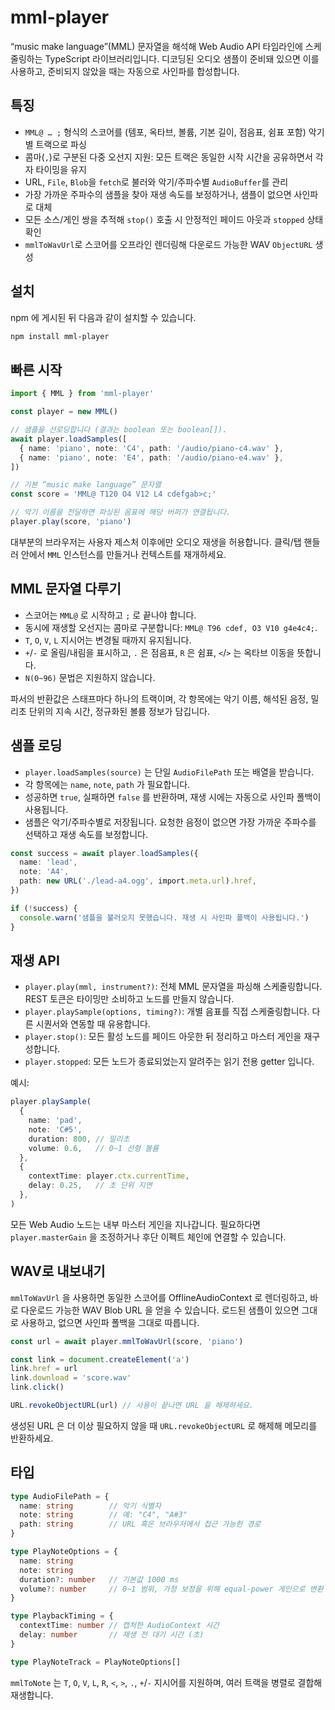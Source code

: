 # mml-player

“music make language”(MML) 문자열을 해석해 Web Audio API 타임라인에 스케줄링하는 TypeScript 라이브러리입니다. 디코딩된 오디오 샘플이 준비돼 있으면 이를 사용하고, 준비되지 않았을 때는 자동으로 사인파를 합성합니다.

## 특징
- `MML@ … ;` 형식의 스코어를 (템포, 옥타브, 볼륨, 기본 길이, 점음표, 쉼표 포함) 악기별 트랙으로 파싱
- 콤마(`,`)로 구분된 다중 오선지 지원: 모든 트랙은 동일한 시작 시간을 공유하면서 각자 타이밍을 유지
- URL, `File`, `Blob`을 `fetch`로 불러와 악기/주파수별 `AudioBuffer`를 관리
- 가장 가까운 주파수의 샘플을 찾아 재생 속도를 보정하거나, 샘플이 없으면 사인파로 대체
- 모든 소스/게인 쌍을 추적해 `stop()` 호출 시 안정적인 페이드 아웃과 `stopped` 상태 확인
- `mmlToWavUrl`로 스코어를 오프라인 렌더링해 다운로드 가능한 WAV `ObjectURL` 생성

## 설치
npm 에 게시된 뒤 다음과 같이 설치할 수 있습니다.

```bash
npm install mml-player
```

## 빠른 시작
```ts
import { MML } from 'mml-player'

const player = new MML()

// 샘플을 선로딩합니다 (결과는 boolean 또는 boolean[]).
await player.loadSamples([
  { name: 'piano', note: 'C4', path: '/audio/piano-c4.wav' },
  { name: 'piano', note: 'E4', path: '/audio/piano-e4.wav' },
])

// 기본 “music make language” 문자열
const score = 'MML@ T120 O4 V12 L4 cdefgab>c;'

// 악기 이름을 전달하면 파싱된 음표에 해당 버퍼가 연결됩니다.
player.play(score, 'piano')
```

대부분의 브라우저는 사용자 제스처 이후에만 오디오 재생을 허용합니다. 클릭/탭 핸들러 안에서 `MML` 인스턴스를 만들거나 컨텍스트를 재개하세요.

## MML 문자열 다루기
- 스코어는 `MML@` 로 시작하고 `;` 로 끝나야 합니다.
- 동시에 재생할 오선지는 콤마로 구분합니다: `MML@ T96 cdef, O3 V10 g4e4c4;`.
- `T`, `O`, `V`, `L` 지시어는 변경될 때까지 유지됩니다.
- `+`/`-` 로 올림/내림을 표시하고, `.` 은 점음표, `R` 은 쉼표, `<`/`>` 는 옥타브 이동을 뜻합니다.
- `N(0~96)` 문법은 지원하지 않습니다.

파서의 반환값은 스태프마다 하나의 트랙이며, 각 항목에는 악기 이름, 해석된 음정, 밀리초 단위의 지속 시간, 정규화된 볼륨 정보가 담깁니다.

## 샘플 로딩
- `player.loadSamples(source)` 는 단일 `AudioFilePath` 또는 배열을 받습니다.
- 각 항목에는 `name`, `note`, `path` 가 필요합니다.
- 성공하면 `true`, 실패하면 `false` 를 반환하며, 재생 시에는 자동으로 사인파 폴백이 사용됩니다.
- 샘플은 악기/주파수별로 저장됩니다. 요청한 음정이 없으면 가장 가까운 주파수를 선택하고 재생 속도를 보정합니다.

```ts
const success = await player.loadSamples({
  name: 'lead',
  note: 'A4',
  path: new URL('./lead-a4.ogg', import.meta.url).href,
})

if (!success) {
  console.warn('샘플을 불러오지 못했습니다. 재생 시 사인파 폴백이 사용됩니다.')
}
```

## 재생 API
- `player.play(mml, instrument?)`: 전체 MML 문자열을 파싱해 스케줄링합니다. REST 토큰은 타이밍만 소비하고 노드를 만들지 않습니다.
- `player.playSample(options, timing?)`: 개별 음표를 직접 스케줄링합니다. 다른 시퀀서와 연동할 때 유용합니다.
- `player.stop()`: 모든 활성 노드를 페이드 아웃한 뒤 정리하고 마스터 게인을 재구성합니다.
- `player.stopped`: 모든 노드가 종료되었는지 알려주는 읽기 전용 getter 입니다.

예시:

```ts
player.playSample(
  {
    name: 'pad',
    note: 'C#5',
    duration: 800, // 밀리초
    volume: 0.6,   // 0~1 선형 볼륨
  },
  {
    contextTime: player.ctx.currentTime,
    delay: 0.25,   // 초 단위 지연
  },
)
```

모든 Web Audio 노드는 내부 마스터 게인을 지나갑니다. 필요하다면 `player.masterGain` 을 조정하거나 후단 이펙트 체인에 연결할 수 있습니다.

## WAV로 내보내기
`mmlToWavUrl` 을 사용하면 동일한 스코어를 OfflineAudioContext 로 렌더링하고, 바로 다운로드 가능한 WAV Blob URL 을 얻을 수 있습니다. 로드된 샘플이 있으면 그대로 사용하고, 없으면 사인파 폴백을 그대로 따릅니다.

```ts
const url = await player.mmlToWavUrl(score, 'piano')

const link = document.createElement('a')
link.href = url
link.download = 'score.wav'
link.click()

URL.revokeObjectURL(url) // 사용이 끝나면 URL 을 해제하세요.
```

생성된 URL 은 더 이상 필요하지 않을 때 `URL.revokeObjectURL` 로 해제해 메모리를 반환하세요.

## 타입
```ts
type AudioFilePath = {
  name: string        // 악기 식별자
  note: string        // 예: "C4", "A#3"
  path: string        // URL 혹은 브라우저에서 접근 가능한 경로
}

type PlayNoteOptions = {
  name: string
  note: string
  duration?: number   // 기본값 1000 ms
  volume?: number     // 0~1 범위, 가청 보정을 위해 equal-power 게인으로 변환
}

type PlaybackTiming = {
  contextTime: number // 캡처한 AudioContext 시간
  delay: number       // 재생 전 대기 시간 (초)
}

type PlayNoteTrack = PlayNoteOptions[]
```

`mmlToNote` 는 `T`, `O`, `V`, `L`, `R`, `<`, `>`, `.`, `+`/`-` 지시어를 지원하며, 여러 트랙을 병렬로 결합해 재생합니다.
